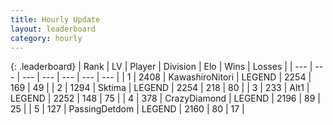 ```yaml
---
title: Hourly Update
layout: leaderboard
category: hourly
---
```


{: .leaderboard}
| Rank | LV | Player | Division | Elo | Wins | Losses |
| --- | --- | --- | --- | --- | --- | --- |
| <span data-change="0">1</span> | 2408 | <span title="ID: 164871">KawashiroNitori</span> | LEGEND | <span data-change="0">2254</span> | <span data-change="0">169</span> | <span data-change="0">49</span> |
| <span data-change="0">2</span> | 1294 | <span title="ID: 353063">Sktima</span> | LEGEND | <span data-change="0">2254</span> | <span data-change="0">218</span> | <span data-change="0">80</span> |
| <span data-change="0">3</span> | 233 | <span title="ID: 443550">Alt1</span> | LEGEND | <span data-change="0">2252</span> | <span data-change="0">148</span> | <span data-change="0">75</span> |
| <span data-change="0">4</span> | 378 | <span title="ID: 202316">CrazyDiamond</span> | LEGEND | <span data-change="0">2196</span> | <span data-change="0">89</span> | <span data-change="0">25</span> |
| <span data-change="0">5</span> | 127 | <span title="ID: 454837">PassingDetdom</span> | LEGEND | <span data-change="0">2160</span> | <span data-change="0">80</span> | <span data-change="0">17</span> |